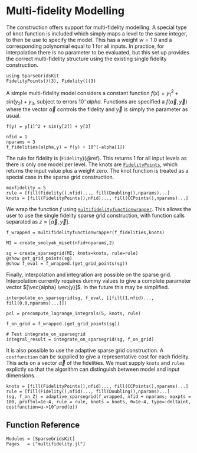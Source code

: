 # Multi-fidelity Modelling
The construction offers support for multi-fidelity modelling.
A special type of knot function is included which simply maps a level to the same integer, to then be use to specify the model.
This has a weight $w=1.0$ and a corresponding polynomial equal to $1$ for all inputs.
In practice, for interpolation there is no parameter to be evaluated, but this set up provides the correct multi-fidelity structure using the existing single fidelity construction.
```@example mf
using SparseGridsKit
FidelityPoints()(3), Fidelity()(3)
```

A simple multi-fidelity model considers a constant function $f(x)=y_1^2 + sin(y_2) + y_3$, subject to errors $10^-alpha$.
Functions are specified a $f(\vec{\alpha},\vec{y})$ where the vector $\vec{\alpha}$ controls the fidelity and $\vec{y}$ is simply the parameter as usual.
```@example mf
f(y) = y[1]^2 + sin(y[2]) + y[3]

nfid = 1
nparams = 3
f_fidelities(alpha,y) = f(y) + 10^(-alpha[1])
```

The rule for fidelity is (`Fidelity`)(@ref).
This returns $1$ for all input levels as there is only one model per level.
The knots are [`FidelityPoints`](@ref), which returns the input value plus a weight zero.
The knot function is treated as a special case in the sparse grid construction.
```@example mf
maxfidelity = 5
rule = [fill(Fidelity(),nfid)..., fill(Doubling(),nparams)...]
knots = [fill(FidelityPoints(),nfid)..., fill(CCPoints(),nparams)...]
```

We wrap the function $f$ using [`multifidelityfunctionwrapper`](@ref).
This allows the user to use the single fidelity sparse grid construction, with function calls separated as $z=[\vec{\alpha},\vec{y}]$.
```@example mf
f_wrapped = multifidelityfunctionwrapper(f_fidelities,knots)

MI = create_smolyak_miset(nfid+nparams,2)

sg = create_sparsegrid(MI; knots=knots, rule=rule)
@show get_grid_points(sg)
@show f_eval = f_wrapped.(get_grid_points(sg))
```
Finally, interpolation and integration are possible on the sparse grid.
Interpolation currently requires dummy values to give a complete parameter vector $[\vec{alpha} \vec{y}]$.
In the future this may be simplified.
```@example mf
interpolate_on_sparsegrid(sg, f_eval, [[fill(1,nfid)..., fill(0.0,nparams)...]])

pcl = precompute_lagrange_integrals(5, knots, rule)

f_on_grid = f_wrapped.(get_grid_points(sg))

# Test integrate_on_sparsegrid
integral_result = integrate_on_sparsegrid(sg, f_on_grid)
```

It is also possible to use the adaptive sparse grid construction.
A `costfunction` can be supplied to give a representative cost for each fidelity.
This acts on a vector $\vec{α}$ of the fidelities.
We must supply `knots` and `rules` explictly so that the algorithm can distinguish between model and input dimensions.

```@example mf
knots = [fill(FidelityPoints(),nfid)..., fill(CCPoints(),nparams)...]
rule = [fill(Fidelity(),nfid)..., fill(Doubling(),nparams)...]
(sg, f_on_Z) = adaptive_sparsegrid(f_wrapped, nfid + nparams; maxpts = 100, proftol=1e-4, rule = rule, knots = knots, θ=1e-4, type=:deltaint, costfunction=α->10^prod(α))
```

## Function Reference
```@autodocs
Modules = [SparseGridsKit]
Pages   = ["multifidelity.jl"]
```
